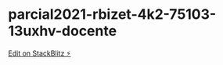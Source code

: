 # parcial2021-rbizet-4k2-75103-13uxhv-docente

[Edit on StackBlitz ⚡️](https://stackblitz.com/edit/parcial2021-rbizet-4k2-75103-13uxhv-docente)